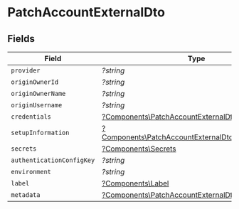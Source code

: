 # PatchAccountExternalDto


## Fields

| Field                                                                                                                     | Type                                                                                                                      | Required                                                                                                                  | Description                                                                                                               |
| ------------------------------------------------------------------------------------------------------------------------- | ------------------------------------------------------------------------------------------------------------------------- | ------------------------------------------------------------------------------------------------------------------------- | ------------------------------------------------------------------------------------------------------------------------- |
| `provider`                                                                                                                | *?string*                                                                                                                 | :heavy_minus_sign:                                                                                                        | N/A                                                                                                                       |
| `originOwnerId`                                                                                                           | *?string*                                                                                                                 | :heavy_minus_sign:                                                                                                        | N/A                                                                                                                       |
| `originOwnerName`                                                                                                         | *?string*                                                                                                                 | :heavy_minus_sign:                                                                                                        | N/A                                                                                                                       |
| `originUsername`                                                                                                          | *?string*                                                                                                                 | :heavy_minus_sign:                                                                                                        | N/A                                                                                                                       |
| `credentials`                                                                                                             | [?Components\PatchAccountExternalDtoCredentials](../../Models/Components/PatchAccountExternalDtoCredentials.md)           | :heavy_minus_sign:                                                                                                        | N/A                                                                                                                       |
| `setupInformation`                                                                                                        | [?Components\PatchAccountExternalDtoSetupInformation](../../Models/Components/PatchAccountExternalDtoSetupInformation.md) | :heavy_minus_sign:                                                                                                        | N/A                                                                                                                       |
| `secrets`                                                                                                                 | [?Components\Secrets](../../Models/Components/Secrets.md)                                                                 | :heavy_minus_sign:                                                                                                        | N/A                                                                                                                       |
| `authenticationConfigKey`                                                                                                 | *?string*                                                                                                                 | :heavy_minus_sign:                                                                                                        | N/A                                                                                                                       |
| `environment`                                                                                                             | *?string*                                                                                                                 | :heavy_minus_sign:                                                                                                        | N/A                                                                                                                       |
| `label`                                                                                                                   | [?Components\Label](../../Models/Components/Label.md)                                                                     | :heavy_minus_sign:                                                                                                        | N/A                                                                                                                       |
| `metadata`                                                                                                                | [?Components\PatchAccountExternalDtoMetadata](../../Models/Components/PatchAccountExternalDtoMetadata.md)                 | :heavy_minus_sign:                                                                                                        | N/A                                                                                                                       |